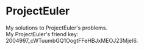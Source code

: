 # ProjectEuler
My solutions to ProjectEuler's problems.  
My ProjectEuler's friend key: 2004997_cWTuumbGQ1OogtFFeHBJxMEOJ23MjeI6.
